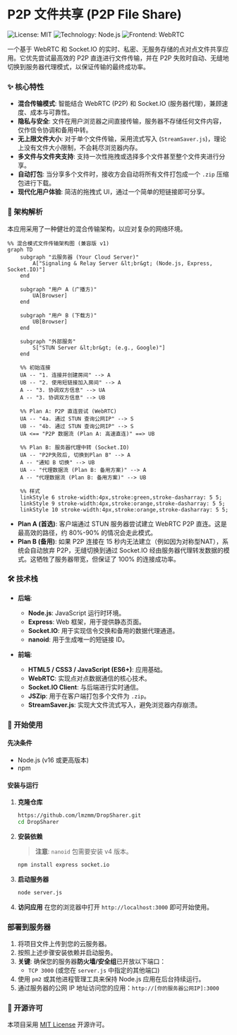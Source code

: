 # P2P 文件共享 (P2P File Share)

![License: MIT](https://img.shields.io/badge/License-MIT-yellow.svg)
![Technology: Node.js](https://img.shields.io/badge/Technology-Node.js-green)
![Frontend: WebRTC](https://img.shields.io/badge/Frontend-WebRTC-orange)

一个基于 WebRTC 和 Socket.IO 的实时、私密、无服务存储的点对点文件共享应用。它优先尝试最高效的 P2P 直连进行文件传输，并在 P2P 失败时自动、无缝地切换到服务器代理模式，以保证传输的最终成功率。

### ✨ 核心特性

*   **混合传输模式**: 智能结合 WebRTC (P2P) 和 Socket.IO (服务器代理)，兼顾速度、成本与可靠性。
*   **隐私与安全**: 文件在用户浏览器之间直接传输，服务器不存储任何文件内容，仅作信令协调和备用中转。
*   **无上限文件大小**: 对于单个文件传输，采用流式写入 (`StreamSaver.js`)，理论上没有文件大小限制，不会耗尽浏览器内存。
*   **多文件与文件夹支持**: 支持一次性拖拽或选择多个文件甚至整个文件夹进行分享。
*   **自动打包**: 当分享多个文件时，接收方会自动将所有文件打包成一个 `.zip` 压缩包进行下载。
*   **现代化用户体验**: 简洁的拖拽式 UI，通过一个简单的短链接即可分享。

### 🚀 架构解析

本应用采用了一种健壮的混合传输架构，以应对复杂的网络环境。

```mermaid
%% 混合模式文件传输架构图 (兼容版 v1)
graph TD
    subgraph "云服务器 (Your Cloud Server)"
        A["Signaling & Relay Server &lt;br&gt; (Node.js, Express, Socket.IO)"]
    end

    subgraph "用户 A (广播方)"
        UA[Browser]
    end

    subgraph "用户 B (下载方)"
        UB[Browser]
    end
    
    subgraph "外部服务"
        S["STUN Server &lt;br&gt; (e.g., Google)"]
    end

    %% 初始连接
    UA -- "1. 连接并创建房间" --> A
    UB -- "2. 使用短链接加入房间" --> A
    A -- "3. 协调双方信息" --> UA
    A -- "3. 协调双方信息" --> UB

    %% Plan A: P2P 直连尝试 (WebRTC)
    UA -- "4a. 通过 STUN 查询公网IP" --> S
    UB -- "4b. 通过 STUN 查询公网IP" --> S
    UA <== "P2P 数据流 (Plan A: 高速直连)" ==> UB

    %% Plan B: 服务器代理中转 (Socket.IO)
    UA -- "P2P失败后, 切换到Plan B" --> A
    A -- "通知 B 切换" --> UB
    UA -- "代理数据流 (Plan B: 备用方案)" --> A
    A -- "代理数据流 (Plan B: 备用方案)" --> UB
    
    %% 样式
    linkStyle 6 stroke-width:4px,stroke:green,stroke-dasharray: 5 5;
    linkStyle 9 stroke-width:4px,stroke:orange,stroke-dasharray: 5 5;
    linkStyle 10 stroke-width:4px,stroke:orange,stroke-dasharray: 5 5;
```

*   **Plan A (首选)**: 客户端通过 STUN 服务器尝试建立 WebRTC P2P 直连。这是最高效的路径，约 80%-90% 的情况会走此模式。
*   **Plan B (备用)**: 如果 P2P 连接在 15 秒内无法建立（例如因为对称型NAT），系统会自动放弃 P2P，无缝切换到通过 Socket.IO 经由服务器代理转发数据的模式。这牺牲了服务器带宽，但保证了 100% 的连接成功率。

### 🛠️ 技术栈

*   **后端**:
    *   **Node.js**: JavaScript 运行时环境。
    *   **Express**: Web 框架，用于提供静态页面。
    *   **Socket.IO**: 用于实现信令交换和备用的数据代理通道。
    *   **nanoid**: 用于生成唯一的短链接 ID。

*   **前端**:
    *   **HTML5 / CSS3 / JavaScript (ES6+)**: 应用基础。
    *   **WebRTC**: 实现点对点数据通信的核心技术。
    *   **Socket.IO Client**: 与后端进行实时通信。
    *   **JSZip**: 用于在客户端打包多个文件为 `.zip`。
    *   **StreamSaver.js**: 实现大文件流式写入，避免浏览器内存崩溃。

### 🏁 开始使用

#### 先决条件

*   Node.js (v16 或更高版本)
*   npm

#### 安装与运行

1.  **克隆仓库**
     ```bash
    https://github.com/lmzmm/DropSharer.git
    cd DropSharer
    ```

2.  **安装依赖**
    > **注意**: `nanoid` 包需要安装 v4 版本。
    ```bash
    npm install express socket.io
    ```

3.  **启动服务器**
    ```bash
    node server.js
    ```

4.  **访问应用**
    在您的浏览器中打开 `http://localhost:3000` 即可开始使用。

### 部署到服务器

1.  将项目文件上传到您的云服务器。
2.  按照上述步骤安装依赖并启动服务。
3.  **关键**: 确保您的服务器**防火墙/安全组**已开放以下端口：
    *   `TCP 3000` (或您在 `server.js` 中指定的其他端口)
4.  使用 `pm2` 或其他进程管理工具来保持 Node.js 应用在后台持续运行。
5.  通过服务器的公网 IP 地址访问您的应用：`http://[你的服务器公网IP]:3000`

### 📜 开源许可

本项目采用 [MIT License](LICENSE) 开源许可。
